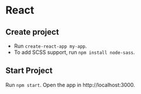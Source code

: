 # React

## Create project

- Run `create-react-app my-app`.
- To add SCSS support, run `npm install node-sass`.

## Start Project

Run `npm start`. Open the app in http://localhost:3000.

